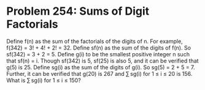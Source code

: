 # Problem 254: Sums of Digit Factorials
Define f(n) as the sum of the factorials of the digits of n. For
example, f(342) = 3! + 4! + 2! = 32. Define sf(n) as the sum of the
digits of f(n). So sf(342) = 3 + 2 = 5. Define g(i) to be the smallest
positive integer n such that sf(n) = i. Though sf(342) is 5, sf(25) is
also 5, and it can be verified that g(5) is 25. Define sg(i) as the sum
of the digits of g(i). So sg(5) = 2 + 5 = 7. Further, it can be verified
that g(20) is 267 and ∑ sg(i) for 1 ≤ i ≤ 20 is 156. What is ∑ sg(i) for
1 ≤ i ≤ 150?

